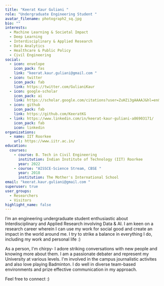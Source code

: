 ```yaml
---
title: "Keerat Kaur Guliani "
role: "Undergraduate Engineering Student "
avatar_filename: photograph2_sq.jpg
bio: ""
interests:
  - Machine Learning & Societal Impact
  - Deep Learning
  - Interdisciplinary & Applied Research
  - Data Analytics
  - Healthcare & Public Policy
  - Civil Engineering
social:
  - icon: envelope
    icon_pack: fas
    link: "keerat.kaur.guliani@gmail.com "
  - icon: twitter
    icon_pack: fab
    link: https://twitter.com/GulianiKaur
  - icon: google-scholar
    icon_pack: ai
    link: https://scholar.google.com/citations?user=ZuHZi3gAAAAJ&hl=en&authuser=1&oi=ao
  - icon: github
    icon_pack: fab
    link: https://github.com/KeeratKG
  - link: https://www.linkedin.com/in/keerat-kaur-guliani-a86903171/
    icon_pack: fab
    icon: linkedin
organizations:
  - name: IIT Roorkee
    url: https://www.iitr.ac.in/
education:
  courses:
    - course: B. Tech in Civil Engineering
      institution: Indian Institute of Technology (IIT) Roorkee
      year: 2022
    - course: "AISSCE-Science Stream, CBSE "
      year: 2018
      institution: The Mother's International School
email: "keerat.kaur.guliani@gmail.com "
superuser: true
user_groups:
  - Researchers
  - Visitors
highlight_name: false
---
```

I’m an engineering undergraduate student enthusiastic about Interdisciplinary and Applied Research involving Data & AI.  I am keen on a research career wherein I can use my work for social good and create an impact in the world around me. I try to strike a balance in everything I do, including my work and personal life :)

As a person, I'm chirpy- I adore striking conversations with new people and knowing more about them. I am a passionate debater and represent my University at various levels. I'm involved in the campus journalistic activites and also love playing Badminton. I do well in diverse team-based environments and prize effective communication in my approach.

Feel free to connect :)